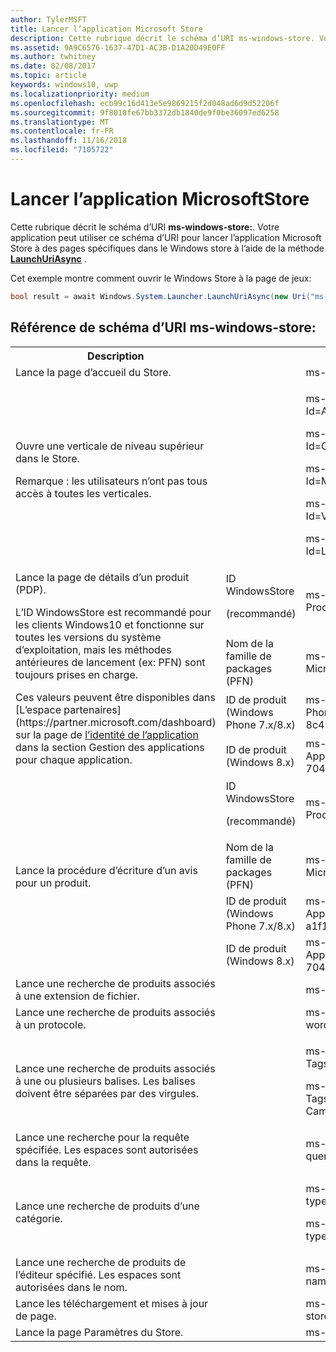 ```yaml
---
author: TylerMSFT
title: Lancer l’application Microsoft Store
description: Cette rubrique décrit le schéma d’URI ms-windows-store. Votre application peut utiliser ce schéma d’URI pour lancer l’application Microsoft Store à des pages spécifiques dans le Windows Store.
ms.assetid: 9A9C6576-1637-47D1-AC3B-D1A20D49E0FF
ms.author: twhitney
ms.date: 02/08/2017
ms.topic: article
keywords: windows10, uwp
ms.localizationpriority: medium
ms.openlocfilehash: ecb99c16d413e5e9869215f2d048ad6d9d52206f
ms.sourcegitcommit: 9f8010fe67bb3372db1840de9f0be36097ed6258
ms.translationtype: MT
ms.contentlocale: fr-FR
ms.lasthandoff: 11/16/2018
ms.locfileid: "7105722"
---
```

# <a name="launch-the-microsoft-store-app"></a>Lancer l’application MicrosoftStore



Cette rubrique décrit le schéma d’URI **ms-windows-store:**. Votre application peut utiliser ce schéma d’URI pour lancer l’application Microsoft Store à des pages spécifiques dans le Windows store à l’aide de la méthode [**LaunchUriAsync**](https://msdn.microsoft.com/library/windows/apps/hh701476) .

Cet exemple montre comment ouvrir le Windows Store à la page de jeux:

```cs
bool result = await Windows.System.Launcher.LaunchUriAsync(new Uri("ms-windows-store://navigatetopage/?Id=Games"));
```

## <a name="ms-windows-store-uri-scheme-reference"></a>Référence de schéma d’URI ms-windows-store:

<table>
<tr><th>Description</th><th></th><th>Schéma d’URI</th></tr>
<tr><td>Lance la page d’accueil du Store.</td><td /><td>ms-windows-store://home</td></tr>
<tr><td>Ouvre une verticale de niveau supérieur dans le Store.<p>Remarque : les utilisateurs n’ont pas tous accès à toutes les verticales.</p>
</td><td /><td>
<p>ms-windows-store://navigatetopage/?Id=Apps </p>
<p>ms-windows-store://navigatetopage/?Id=Games</p>
<p>ms-windows-store://navigatetopage/?Id=Music</p>
<p>ms-windows-store://navigatetopage/?Id=Video</p>
<p>ms-windows-store://navigatetopage/?Id=LOB</p>
</td>
</tr>
<tr>
<td rowspan="4">Lance la page de détails d’un produit (PDP). <p>L’ID WindowsStore est recommandé pour les clients Windows10 et fonctionne sur toutes les versions du système d’exploitation, mais les méthodes antérieures de lancement (ex: PFN) sont toujours prises en charge.</p>
<p>Ces valeurs peuvent être disponibles dans [L’espace partenaires](https://partner.microsoft.com/dashboard) sur la page de <a href="https://msdn.microsoft.com/library/windows/apps/mt148561.aspx">l’identité de l’application</a> dans la section Gestion des applications pour chaque application.</p>
</td>
<td>
ID WindowsStore <p>(recommandé)</p>
</td>
<td>
<p>ms-windows-store://pdp/?ProductId=9WZDNCRFHVJL</p>
</td>
</tr>
<tr>
<td>Nom de la famille de packages (PFN)</td>
<td>ms-windows-store://pdp/?PFN= Microsoft.Office.OneNote_8wekyb3d8bbwe
</td>
</tr>
<tr>
<td>ID de produit (Windows Phone 7.x/8.x)</td>
<td>ms-windows-store://pdp/?PhoneAppId=ca05b3ab-f157-450c-8c49-a1f127f5e71d </td>
</tr>
<tr>
<td>ID de produit (Windows 8.x)</td>
<td>ms-windows-store://pdp/?AppId=f022389f-f3a6-417e-ad23-704fbdf57117
</td>
</tr>
<tr>
<td rowspan="4">Lance la procédure d’écriture d’un avis pour un produit.</td>
<td>ID WindowsStore <p>(recommandé)</p></td>
<td>ms-windows-store://review/?ProductId=9WZDNCRFHVJL </td>
</tr>
<tr>
<td>Nom de la famille de packages (PFN)</td>
<td>ms-windows-store://review/?PFN= Microsoft.Office.OneNote_8wekyb3d8bbwe
</td>
</tr>
<tr>
<td>ID de produit (Windows Phone 7.x/8.x)</td>
<td>ms-windows-store://reviewapp/?AppId=ca05b3ab-f157-450c-8c49-a1f127f5e71d </td>
</tr>
<tr>
<td>ID de produit (Windows 8.x)</td>
<td>ms-windows-store://review/?AppId=f022389f-f3a6-417e-ad23-704fbdf57117 </td>
</tr>
<tr>
<td>Lance une recherche de produits associés à une extension de fichier. </td>
<td />
<td>ms-windows-store://assoc/?FileExt=pdf
</td>
</tr>
<tr>
<td>Lance une recherche de produits associés à un protocole.</td>
<td />
<td>ms-windows-store://assoc/?Protocol=ms-word </td>
</tr>
<tr>
<td>Lance une recherche de produits associés à une ou plusieurs balises. Les balises doivent être séparées par des virgules.
</td>
<td />
<td>
<p>ms-windows-store://assoc/?Tags=Photos_Rich_Media_Edit </p>
<p>ms-windows-store://assoc/?Tags=Photos_Rich_Media_Edit, Camera_Capture_App</p>
</td>
</tr>
<tr>
<td>
Lance une recherche pour la requête spécifiée. Les espaces sont autorisées dans la requête.
</td>
<td />
<td>ms-windows-store://search/?query=OneNote </td>
</tr>
<tr>
<td>Lance une recherche de produits d’une catégorie.</td>
<td />
<td>
<p>ms-windows-store://browse/?type=Apps&amp;cat=Productivity</p>
<p>ms-windows-store://browse/?type=Apps&amp;cat=Health+%26+fitness </p>
</td>
</tr>
<tr>
<td>Lance une recherche de produits de l’éditeur spécifié. Les espaces sont autorisées dans le nom.
</td>
<td />
<td>ms-windows-store://publisher/?name=Microsoft Corporation
</td>
</tr>
<tr><td>Lance les téléchargement et mises à jour de page.</td>
<td />
<td>ms-windows-store://downloadsandupdates </td>
</tr>
<tr>
<td>Lance la page Paramètres du Store.</td>
<td />
<td>ms-windows-store://settings </td>
</tr>
</table>

 

 
